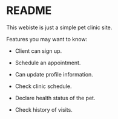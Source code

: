 # README

This webiste is just a simple pet clinic site.

Features you may want to know:

* Client can sign up.

* Schedule an appointment.

* Can update profile information.

* Check clinic schedule.

* Declare health status of the pet.

* Check history of visits.

